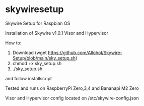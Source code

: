# skywiresetup
Skywire Setup for Raspbian OS

Installation of Skywire v1.0.1 Visor and Hypervisor

How to:
1. Download (wget https://github.com/Allohol/Skywire-Setup/blob/main/sky_setup.sh)
2. chmod +x sky_setup.sh
3. ./sky_setup.sh

and follow installscript

Tested and runs on RaspberryPi Zero,3,4 and Bananapi M2 Zero

Visor and Hypervisor config located on /etc/skywire-config.json
